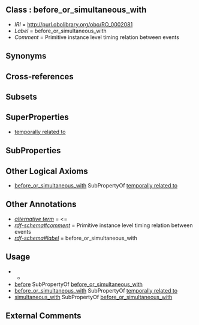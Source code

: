 
## Class : before_or_simultaneous_with

 * *IRI* = http://purl.obolibrary.org/obo/RO_0002081
 * *Label* = before_or_simultaneous_with
 * *Comment* = Primitive instance level timing relation between events

## Synonyms


## Cross-references


## Subsets


## SuperProperties

 * [temporally related to](../../RO/22/RO_0002222.md)

## SubProperties


## Other Logical Axioms

 * [before_or_simultaneous_with](../../RO/81/RO_0002081.md) SubPropertyOf [temporally related to](../../RO/22/RO_0002222.md)

## Other Annotations

 * *[alternative term](../../IAO/18/IAO_0000118.md)* = <=
 * *[rdf-schema#comment](../../nt/rdf-schema#comment.md)* = Primitive instance level timing relation between events
 * *[rdf-schema#label](../../el/rdf-schema#label.md)* = before_or_simultaneous_with

## Usage

 * -
 * [before](../../RO/83/RO_0002083.md) SubPropertyOf [before_or_simultaneous_with](../../RO/81/RO_0002081.md)
 * [before_or_simultaneous_with](../../RO/81/RO_0002081.md) SubPropertyOf [temporally related to](../../RO/22/RO_0002222.md)
 * [simultaneous_with](../../RO/82/RO_0002082.md) SubPropertyOf [before_or_simultaneous_with](../../RO/81/RO_0002081.md)

## External Comments

